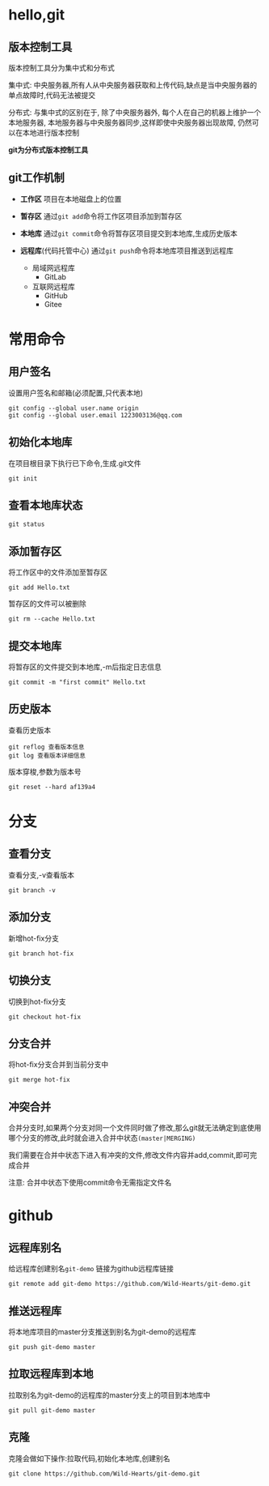 # hello,git



## 版本控制工具

版本控制工具分为集中式和分布式

集中式: 中央服务器,所有人从中央服务器获取和上传代码,缺点是当中央服务器的单点故障时,代码无法被提交

分布式: 与集中式的区别在于, 除了中央服务器外, 每个人在自己的机器上维护一个本地服务器, 本地服务器与中央服务器同步,这样即使中央服务器出现故障, 仍然可以在本地进行版本控制

**git为分布式版本控制工具**



## git工作机制

- **工作区** 项目在本地磁盘上的位置

- **暂存区** 通过`git add`命令将工作区项目添加到暂存区
- **本地库** 通过`git commit`命令将暂存区项目提交到本地库,生成历史版本
- **远程库**(代码托管中心) 通过`git push`命令将本地库项目推送到远程库
  - 局域网远程库
    - GitLab
  - 互联网远程库
    - GitHub
    - Gitee



# 常用命令

## 用户签名

设置用户签名和邮箱(必须配置,只代表本地)

```
git config --global user.name origin
git config --global user.email 1223003136@qq.com
```



## 初始化本地库

在项目根目录下执行已下命令,生成.git文件

```shell
git init
```



## 查看本地库状态

```shell
git status
```



## 添加暂存区

将工作区中的文件添加至暂存区

```
git add Hello.txt
```

暂存区的文件可以被删除

```
git rm --cache Hello.txt
```



## 提交本地库

将暂存区的文件提交到本地库,-m后指定日志信息

```
git commit -m "first commit" Hello.txt
```



## 历史版本

查看历史版本

```
git reflog 查看版本信息
git log 查看版本详细信息
```



版本穿梭,参数为版本号

```
git reset --hard af139a4
```





# 分支



## 查看分支

查看分支,-v查看版本

```
git branch -v
```



## 添加分支

新增hot-fix分支

```
git branch hot-fix
```



## 切换分支

切换到hot-fix分支

```
git checkout hot-fix
```



## 分支合并

将hot-fix分支合并到当前分支中

```
git merge hot-fix
```



## 冲突合并

合并分支时,如果两个分支对同一个文件同时做了修改,那么git就无法确定到底使用哪个分支的修改,此时就会进入合并中状态`(master|MERGING)`

我们需要在合并中状态下进入有冲突的文件,修改文件内容并add,commit,即可完成合并

注意: 合并中状态下使用commit命令无需指定文件名





# github



## 远程库别名

给远程库创建别名`git-demo` 链接为github远程库链接

```
git remote add git-demo https://github.com/Wild-Hearts/git-demo.git
```



## 推送远程库

将本地库项目的master分支推送到别名为git-demo的远程库

```
git push git-demo master 
```



## 拉取远程库到本地

拉取别名为git-demo的远程库的master分支上的项目到本地库中

```
git pull git-demo master
```



## 克隆

克隆会做如下操作:拉取代码,初始化本地库,创建别名

```
git clone https://github.com/Wild-Hearts/git-demo.git
```




